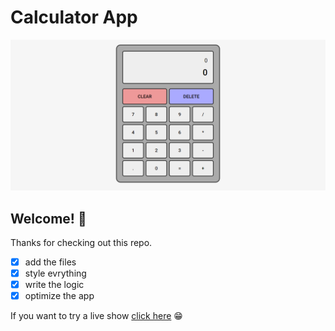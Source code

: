 # Calculator App

![Design preview for the Project: Etch-A-Sketch project](./icons/img1.PNG)

## Welcome! 👋

Thanks for checking out this repo.


- [x] add the files
- [x] style evrything
- [x] write the logic
- [x] optimize the app

If you want to try a live show [click here](https://souhailbouricha.github.io/Calculator/) 😁
